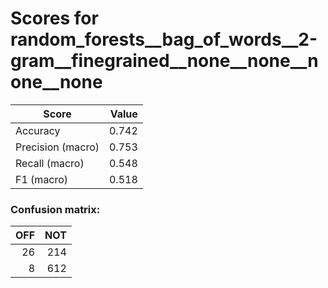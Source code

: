 # Scores for random_forests__bag_of_words__2-gram__finegrained__none__none__none__none
|      Score      |Value|
|-----------------|----:|
|Accuracy         |0.742|
|Precision (macro)|0.753|
|Recall (macro)   |0.548|
|F1 (macro)       |0.518|

### Confusion matrix:
|OFF|NOT|
|--:|--:|
| 26|214|
|  8|612|
